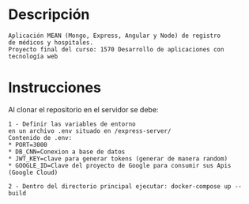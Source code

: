 # Descripción
````
Aplicación MEAN (Mongo, Express, Angular y Node) de registro 
de médicos y hospitales. 
Proyecto final del curso: 1570 Desarrollo de aplicaciones con tecnología web
````

# Instrucciones
Al clonar el repositorio en el servidor se debe:
```
1 - Definir las variables de entorno
en un archivo .env situado en /express-server/
Contenido de .env:
* PORT=3000
* DB_CNN=Conexion a base de datos
* JWT_KEY=clave para generar tokens (generar de manera random)
* GOOGLE_ID=Clave del proyecto de Google para consumir sus Apis (Google Cloud)
```
```
2 - Dentro del directorio principal ejecutar: docker-compose up --build
```
